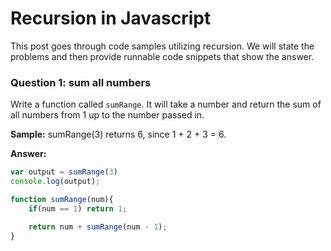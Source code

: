 # Recursion in Javascript

This post goes through code samples utilizing recursion. We will state the problems and then provide runnable code snippets that show the answer. 

### Question 1: sum all numbers
Write a function called `sumRange`. It will take a number and return 
the sum of all numbers from 1 up to the number passed in. 

**Sample:**
sumRange(3) returns 6, since 1 + 2 + 3 = 6.

**Answer:**
```javascript runnable
var output = sumRange(3)
console.log(output);

function sumRange(num){
	if(num == 1) return 1;

	return num + sumRange(num - 1);
}

```

